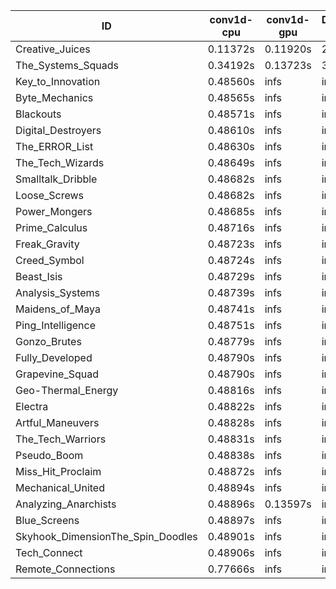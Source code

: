 |ID|conv1d-cpu|conv1d-gpu|DWSPConv2D-gpu|gemm-gpu|avg|
|-|-|-|-|-|-|
|Creative_Juices|0.11372s|0.11920s|2.96285s|1.83061s|1.25660s|
|The_Systems_Squads|0.34192s|0.13723s|3.19239s|4.53077s|2.05058s|
|Key_to_Innovation|0.48560s|infs|infs|4.52835s|infs|
|Byte_Mechanics|0.48565s|infs|infs|4.52440s|infs|
|Blackouts|0.48571s|infs|infs|4.50066s|infs|
|Digital_Destroyers|0.48610s|infs|infs|4.51928s|infs|
|The_ERROR_List|0.48630s|infs|infs|4.54205s|infs|
|The_Tech_Wizards|0.48649s|infs|infs|4.54871s|infs|
|Smalltalk_Dribble|0.48682s|infs|infs|4.49399s|infs|
|Loose_Screws|0.48682s|infs|infs|4.54689s|infs|
|Power_Mongers|0.48685s|infs|infs|4.55608s|infs|
|Prime_Calculus|0.48716s|infs|infs|4.53164s|infs|
|Freak_Gravity|0.48723s|infs|infs|4.52849s|infs|
|Creed_Symbol|0.48724s|infs|infs|4.51950s|infs|
|Beast_Isis|0.48729s|infs|infs|4.54509s|infs|
|Analysis_Systems|0.48739s|infs|infs|4.54618s|infs|
|Maidens_of_Maya|0.48741s|infs|infs|4.55583s|infs|
|Ping_Intelligence|0.48751s|infs|infs|4.56348s|infs|
|Gonzo_Brutes|0.48779s|infs|infs|4.54941s|infs|
|Fully_Developed|0.48790s|infs|infs|4.55241s|infs|
|Grapevine_Squad|0.48790s|infs|infs|4.52323s|infs|
|Geo-Thermal_Energy|0.48816s|infs|infs|4.54355s|infs|
|Electra|0.48822s|infs|infs|4.52138s|infs|
|Artful_Maneuvers|0.48828s|infs|infs|4.55639s|infs|
|The_Tech_Warriors|0.48831s|infs|infs|4.54057s|infs|
|Pseudo_Boom|0.48838s|infs|infs|4.54056s|infs|
|Miss_Hit_Proclaim|0.48872s|infs|infs|4.52553s|infs|
|Mechanical_United|0.48894s|infs|infs|4.55115s|infs|
|Analyzing_Anarchists|0.48896s|0.13597s|infs|4.54510s|infs|
|Blue_Screens|0.48897s|infs|infs|4.52845s|infs|
|Skyhook_DimensionThe_Spin_Doodles|0.48901s|infs|infs|4.54340s|infs|
|Tech_Connect|0.48906s|infs|infs|4.52576s|infs|
|Remote_Connections|0.77666s|infs|infs|4.55336s|infs|
